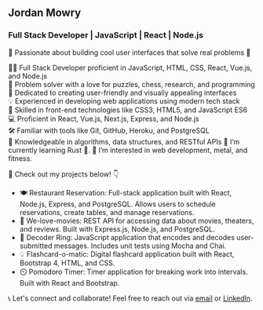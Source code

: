 ## Jordan Mowry
### Full Stack Developer | JavaScript | React | Node.js

🌟 Passionate about building cool user interfaces that solve real problems 🚀

👨‍💻 Full Stack Developer proficient in JavaScript, HTML, CSS, React, Vue.js, and Node.js  
🧩 Problem solver with a love for puzzles, chess, research, and programming  
🎨 Dedicated to creating user-friendly and visually appealing interfaces  
💡 Experienced in developing web applications using modern tech stack  
🔧 Skilled in front-end technologies like CSS3, HTML5, and JavaScript ES6  
💻 Proficient in React, Vue.js, Next.js, Express, and Node.js  
🛠️ Familiar with tools like Git, GitHub, Heroku, and PostgreSQL  
🧠 Knowledgeable in algorithms, data structures, and RESTful APIs 
🌱 I’m currently learning Rust 🦀.
👀 I’m interested in web development, metal, and fitness.

🚀 Check out my projects below! 👇

- 🍽️ Restaurant Reservation: Full-stack application built with React, Node.js, Express, and PostgreSQL. Allows users to schedule reservations, create tables, and manage reservations.
- 🎥 We-love-movies: REST API for accessing data about movies, theaters, and reviews. Built with Express.js, Node.js, and PostgreSQL.
- 🔑 Decoder Ring: JavaScript application that encodes and decodes user-submitted messages. Includes unit tests using Mocha and Chai.
- 💡 Flashcard-o-matic: Digital flashcard application built with React, Bootstrap 4, HTML, and CSS.
- ⏲️ Pomodoro Timer: Timer application for breaking work into intervals. Built with React and Bootstrap.

📞 Let's connect and collaborate! Feel free to reach out via [email](mailto:jordan.mowry@gmail.com) or [LinkedIn](https://www.linkedin.com/in/jordan-mowry).
